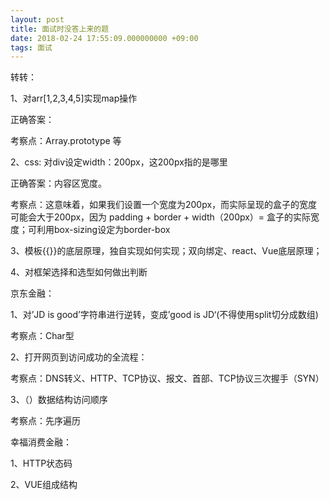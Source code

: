 ```yaml
---
layout: post
title: 面试时没答上来的题
date: 2018-02-24 17:55:09.000000000 +09:00
tags: 面试
---
```

转转：

1、对arr[1,2,3,4,5]实现map操作

正确答案：

考察点：Array.prototype 等

2、css: 对div设定width：200px，这200px指的是哪里

正确答案：内容区宽度。

考察点：这意味着，如果我们设置一个宽度为200px，而实际呈现的盒子的宽度可能会大于200px，因为 padding + border + width（200px）= 盒子的实际宽度；可利用box-sizing设定为border-box

3、模板{{}}的底层原理，独自实现如何实现；双向绑定、react、Vue底层原理；

4、对框架选择和选型如何做出判断

京东金融：

1、对’JD is good’字符串进行逆转，变成’good is JD‘(不得使用split切分成数组)

考察点：Char型

2、打开网页到访问成功的全流程：

考察点：DNS转义、HTTP、TCP协议、报文、首部、TCP协议三次握手（SYN）

3、（）数据结构访问顺序

考察点：先序遍历

幸福消费金融：

1、HTTP状态码

2、VUE组成结构